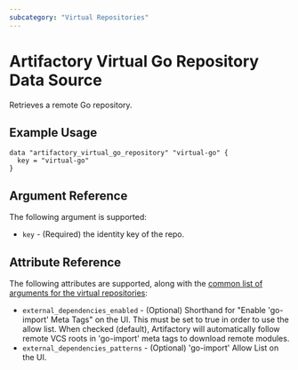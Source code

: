 ```yaml
---
subcategory: "Virtual Repositories"
---
```

# Artifactory Virtual Go Repository Data Source

Retrieves a remote Go repository.

## Example Usage

```hcl
data "artifactory_virtual_go_repository" "virtual-go" {
  key = "virtual-go"
}
```

## Argument Reference

The following argument is supported:

* `key` - (Required) the identity key of the repo.

## Attribute Reference

The following attributes are supported, along with the [common list of arguments for the virtual repositories](../resources/virtual.md):

* `external_dependencies_enabled` - (Optional) Shorthand for "Enable 'go-import' Meta Tags" on the UI. This must be set to true in order to use the allow list. 
  When checked (default), Artifactory will automatically follow remote VCS roots in 'go-import' meta tags to download remote modules.
* `external_dependencies_patterns` - (Optional) 'go-import' Allow List on the UI.
